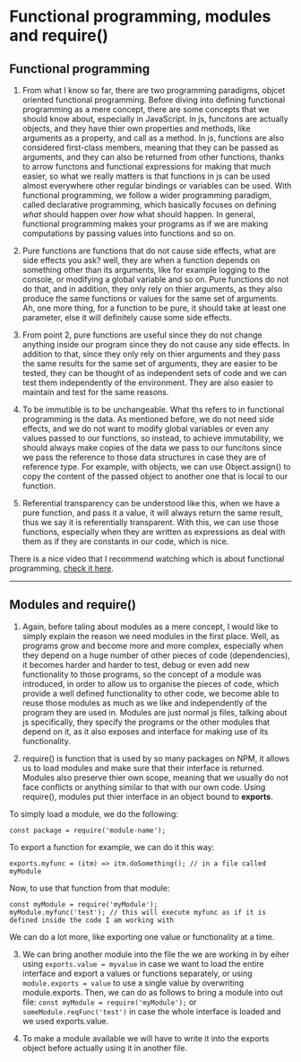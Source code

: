 # Functional programming, modules and require()

## Functional programming

1. From what I know so far, there are two programming paradigms, objcet oriented functional programming. Before diving into defining functional programming as a mere concept, there are some concepts that we should know about, especially in JavaScript. In js, funcitons are actually objects, and they have thier own properties and methods, like arguments as a property, and call as a method. In js, functions are also considered first-class members, meaning that they can be passed as arguments, and they can also be returned from other functions, thanks to arrow functons and functional expressions for making that much easier, so what we really matters is that functions in js can be used almost everywhere other regular bindings or variables can be used. With functional programming, we follow a wider programming paradigm, called declarative programming, which basically focuses on defining *what* should happen over *how* what should happen. In general, functional programming makes your programs as if we are making computations by passing values into functions and so on.

2. Pure functions are functions that do not cause side effects, what are side effects you ask? well, they are when a function depends on something other than its arguments, like for example logging to the console, or modifying a global variable and so on. Pure functions do not do that, and in addition, they only rely on thier arguments, as they also produce the same functions or values for the same set of arguments. Ah, one more thing, for a function to be pure, it should take at least one parameter, else it will definitely cause some side effects.

3. From point 2, pure functions are useful since they do not change anything inside our program since they do not cause any side effects. In addition to that, since they only rely on thier arguments and they pass the same results for the same set of arguments, they are easier to be tested, they can be thought of as independent sets of code and we can test them independently of the environment. They are also easier to maintain and test for the same reasons.

4. To be immutible is to be unchangeable. What ths refers to in functional programming is the data. As mentioned before, we do not need side effects, and we do not want to modify global variables or even any values passed to our functions, so instead, to achieve immutability, we should always make copies of the data we pass to our funcitons since we pass the reference to those data structures in case they are of reference type. For example, with objects, we can use Object.assign() to copy the content of the passed object to another one that is local to our function.

5. Referential transparency can be understood like this, when we have a pure function, and pass it a value, it will always return the same result, thus we say it is referentially transparent. With this, we can use those functions, especially when they are written as expressions as deal with them as if they are constants in our code, which is nice.

There is a nice video that I recommend watching which is about functional programming, [check it here](https://youtu.be/e-5obm1G_FY).

------------------------------

## Modules and require()

1. Again, before taling about modules as a mere concept, I would like to simply explain the reason we need modules in the first place. Well, as programs grow and become more and more complex, especially when they depend on a huge number of other pieces of code (dependencies), it becomes harder and harder to test, debug or even add new functionality to those programs, so the concept of a module was introduced, in order to allow us to organise the pieces of code, which provide a well defined functionality to other code, we become able to reuse those modules as much as we like and independently of the program they are used in. Modules are just normal js files, talking about js specifically, they specify the programs or the other modules that depend on it, as it also exposes and interface for making use of its functionality.

2. require() is function that is  used by so many packages on NPM, it allows us to load modules and make sure that their interface is returned. Modules also preserve thier own scope, meaning that we usually do not face conflicts or anything similar to that with our own code. Using require(), modules put thier interface in an object bound to **exports**.

To simply load a module, we do the following:
```
const package = require('module-name');
```

To export a function for example, we can do it this way:
```
exports.myfunc = (itm) => itm.doSomething(); // in a file called myModule
```

Now, to use that function from that module:
```
const myModule = require('myModule');
myModule.myfunc('test'); // this will execute myfunc as if it is defined inside the code I am working with
```
We can do a lot more, like exporting one value or functionality at a time.

3. We can bring another module into the file the we are working in by eiher using `exports.value = myvalue` in case we want to load the entire interface and export a values or functions separately, or using `module.exports = value` to use a single value by overwriting module.exports. Then, we can do as follows to bring a module into out file: `const myModule = require('myModule');` or `someModule.reqFunc('test')` in case the whole interface is loaded and we used exports.value.

4. To make a module available we will have to write it into the exports object before actually using it in another file.